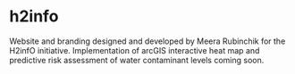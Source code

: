 # h2info
Website and branding designed and developed by Meera Rubinchik for the H2infO initiative. Implementation of arcGIS interactive heat map and predictive risk assessment of water contaminant levels coming soon.
